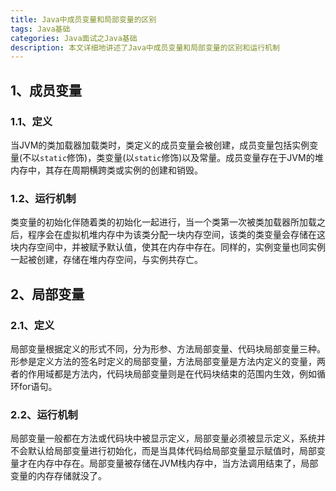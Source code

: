 ```yaml
---
title: Java中成员变量和局部变量的区别
tags: Java基础
categories: Java面试之Java基础
description: 本文详细地讲述了Java中成员变量和局部变量的区别和运行机制
---
```


## 1、成员变量

### 1.1、定义

当JVM的类加载器加载类时，类定义的成员变量会被创建，成员变量包括实例变量(不以`static`修饰)，类变量(以`static`修饰)以及常量。成员变量存在于JVM的堆内存中，其存在周期横跨类或实例的创建和销毁。

### 1.2、运行机制

类变量的初始化伴随着类的初始化一起进行，当一个类第一次被类加载器所加载之后，程序会在虚拟机堆内存中为该类分配一块内存空间，该类的类变量会存储在这块内存空间中，并被赋予默认值，使其在内存中存在。同样的，实例变量也同实例一起被创建，存储在堆内存空间，与实例共存亡。

## 2、局部变量

### 2.1、定义

局部变量根据定义的形式不同，分为形参、方法局部变量、代码块局部变量三种。形参是定义方法的签名时定义的局部变量，方法局部变量是方法内定义的变量，两者的作用域都是方法内，代码块局部变量则是在代码块结束的范围内生效，例如循环for语句。

### 2.2、运行机制

局部变量一般都在方法或代码块中被显示定义，局部变量必须被显示定义，系统并不会默认给局部变量进行初始化，而是当具体代码给局部变量显示赋值时，局部变量才在内存中存在。局部变量被存储在JVM栈内存中，当方法调用结束了，局部变量的内存存储就没了。

